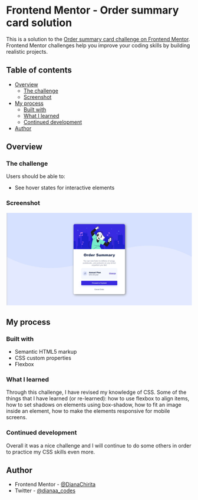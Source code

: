 # Frontend Mentor - Order summary card solution

This is a solution to the [Order summary card challenge on Frontend Mentor](https://www.frontendmentor.io/challenges/order-summary-component-QlPmajDUj). Frontend Mentor challenges help you improve your coding skills by building realistic projects.

## Table of contents

- [Overview](#overview)
  - [The challenge](#the-challenge)
  - [Screenshot](#screenshot)
- [My process](#my-process)
  - [Built with](#built-with)
  - [What I learned](#what-i-learned)
  - [Continued development](#continued-development)
- [Author](#author)

## Overview

### The challenge

Users should be able to:

- See hover states for interactive elements

### Screenshot

![Screenshot](./order-summary-screenshot.JPG)

## My process

### Built with

- Semantic HTML5 markup
- CSS custom properties
- Flexbox

### What I learned

Through this challenge, I have revised my knowledge of CSS. Some of the things that I have learned (or re-learned): how to use flexbox to align items, how to set shadows on elements using box-shadow, how to fit an image inside an element, how to make the elements responsive for mobile screens.

### Continued development

Overall it was a nice challenge and I will continue to do some others in order to practice my CSS skills even more.

## Author

- Frontend Mentor - [@DianaChirita](https://www.frontendmentor.io/profile/DianaChirita)
- Twitter - [@dianaa_codes](https://www.twitter.com/dianaa_codes)
